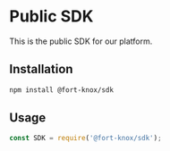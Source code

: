 # Public SDK

This is the public SDK for our platform.

## Installation

```bash
npm install @fort-knox/sdk
```

## Usage

```javascript
const SDK = require('@fort-knox/sdk');
```
